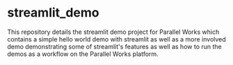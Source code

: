 # streamlit_demo
This repository details the streamlit demo project for Parallel Works which contains a simple hello world demo with streamlit as well as a more involved demo demonstrating some of streamlit's features as well as how to run the demos as a workflow on the Parallel Works platform.
